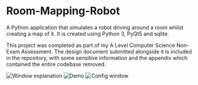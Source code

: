 # Room-Mapping-Robot
A Python application that simulates a robot driving around a room whilst creating a map of it. It is created using Python 3, PyQt5 and sqlite.

This project was completed as part of my A Level Computer Science Non-Exam Assessment. The design document submitted alongside it is included in the repository, with some sensitive information and the appendix which contained the entire codebase removed.

![Window explanation](https://imgur.com/mkKLr31.png)
![Demo](https://imgur.com/UUm0MPI.png)
![Config window](https://imgur.com/2Zi0YDB.png)
